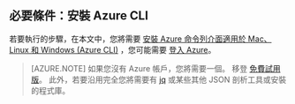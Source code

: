 ## 必要條件：安裝 Azure CLI
若要執行的步驟，在本文中，您將需要 [安裝 Azure 命令列介面適用於 Mac、 Linux 和 Windows (Azure CLI)](xplat-install.md) ，您可能需要 [登入 Azure](xplat-connect.md)。 

> [AZURE.NOTE] 如果您沒有 Azure 帳戶，您將需要一個。 移登 [免費試用版](sign-up-organization.md)。 此外，若要沿用完全您將需要有 [jq](https://stedolan.github.io/jq/) 或某些其他 JSON 剖析工具或安裝的程式庫。
